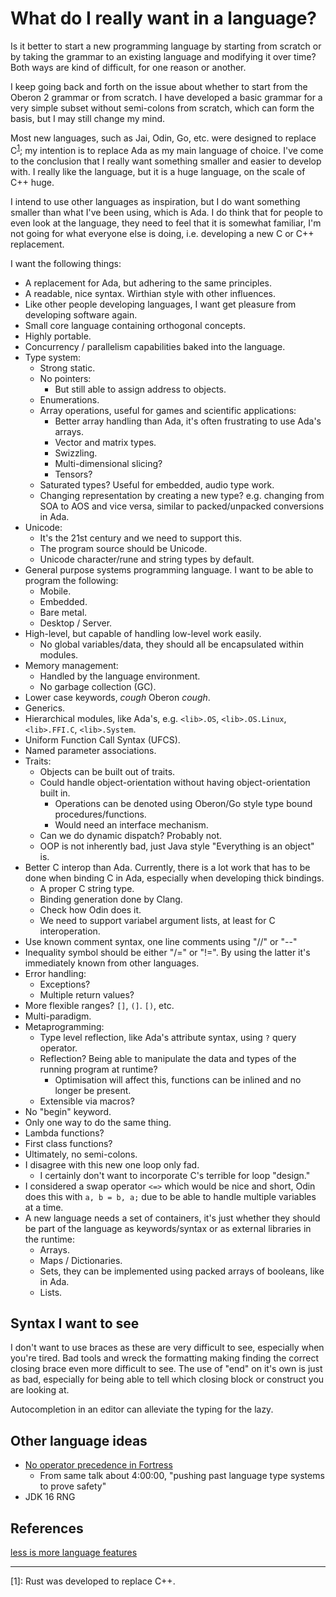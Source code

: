 # What do I really want in a language?

Is it better to start a new programming language by starting from scratch or by taking the grammar to an existing language and modifying it over time? Both ways are kind of difficult, for one reason or another.

I keep going back and forth on the issue about whether to start from the Oberon 2 grammar or from scratch. I have developed a basic grammar for a very simple subset without semi-colons from scratch, which can form the basis, but I may still change my mind.

Most new languages, such as Jai, Odin, Go, etc. were designed to replace C<sup>[1](#rust-note)</sup>; my intention is to replace Ada as my main language of choice. I've come to the conclusion that I really want something smaller and easier to develop with. I really like the language, but it is a huge language, on the scale of C++ huge.

I intend to use other languages as inspiration, but I do want something smaller than what I've been using, which is Ada. I do think that for people to even look at the language, they need to feel that it is somewhat familiar, I'm not going for what everyone else is doing, i.e. developing a new C or C++ replacement.

I want the following things:

* A replacement for Ada, but adhering to the same principles.
* A readable, nice syntax. Wirthian style with other influences.
* Like other people developing languages, I want get pleasure from developing software again.
* Small core language containing orthogonal concepts.
* Highly portable.
* Concurrency / parallelism capabilities baked into the language.
* Type system:
  * Strong static.
  * No pointers:
    * But still able to assign address to objects.
  * Enumerations.
  * Array operations, useful for games and scientific applications:
    * Better array handling than Ada, it's often frustrating to use Ada's arrays.
    * Vector and matrix types.
    * Swizzling.
    * Multi-dimensional slicing?
    * Tensors?
  * Saturated types? Useful for embedded, audio type work.
  * Changing representation by creating a new type? e.g. changing from SOA to AOS and vice versa, similar to packed/unpacked conversions in Ada.
* Unicode:
  * It's the 21st century and we need to support this.
  * The program source should be Unicode.
  * Unicode character/rune and string types by default.
* General purpose systems programming language. I want to be able to program the following:
  * Mobile.
  * Embedded.
  * Bare metal.
  * Desktop / Server.
* High-level, but capable of handling low-level work easily.
  * No global variables/data, they should all be encapsulated within modules.
* Memory management:
  * Handled by the language environment.
  * No garbage collection (GC).
* Lower case keywords, *cough* Oberon *cough*.
* Generics.
* Hierarchical modules, like Ada's, e.g. ```<lib>.OS```, ```<lib>.OS.Linux```, ```<lib>.FFI.C```, ```<lib>.System```.
* Uniform Function Call Syntax (UFCS).
* Named parameter associations.
* Traits:
  * Objects can be built out of traits.
  * Could handle object-orientation without having object-orientation built in.
    * Operations can be denoted using Oberon/Go style type bound procedures/functions.
    * Would need an interface mechanism.
  * Can we do dynamic dispatch? Probably not.
  * OOP is not inherently bad, just Java style "Everything is an object" is.
* Better C interop than Ada. Currently, there is a lot work that has to be done when binding C in Ada, especially when developing thick bindings.
  * A proper C string type.
  * Binding generation done by Clang.
  * Check how Odin does it.
  * We need to support variabel argument lists, at least for C interoperation.
* Use known comment syntax, one line comments using "//" or "--"
* Inequality symbol should be either "/=" or "!=". By using the latter it's immediately known from other languages.
* Error handling:
  * Exceptions?
  * Multiple return values?
* More flexible ranges? ```[]```, ```(]```. ```[)```, etc.
* Multi-paradigm.
* Metaprogramming:
  * Type level reflection, like Ada's attribute syntax, using ```?``` query operator.
  * Reflection? Being able to manipulate the data and types of the running program at runtime?
    * Optimisation will affect this, functions can be inlined and no longer be present.
  * Extensible via macros?
* No "begin" keyword.
* Only one way to do the same thing.
* Lambda functions?
* First class functions?
* Ultimately, no semi-colons.
* I disagree with this new one loop only fad.
  * I certainly don't want to incorporate C's terrible for loop "design."
* I considered a swap operator ```<=>``` which would be nice and short, Odin does this with ```a, b = b, a;``` due to be able to handle multiple variables at a time.
* A new language needs a set of containers, it's just whether they should be part of the language as keywords/syntax or as external libraries in the runtime:
  * Arrays.
  * Maps / Dictionaries.
  * Sets, they can be implemented using packed arrays of booleans, like in Ada.
  * Lists.

## Syntax I want to see

I don't want to use braces as these are very difficult to see, especially when you're tired. Bad tools and wreck the formatting making finding the correct closing brace even more difficult to see. The use of "end" on it's own is just as bad, especially for being able to tell which closing block or construct you are looking at.

Autocompletion in an editor can alleviate the typing for the lazy.

## Other language ideas

* [No operator precedence in Fortress](https://youtu.be/hUQKaTH9TMo?t=13740)
  - From same talk about 4:00:00, "pushing past language type systems to prove safety"
* JDK 16 RNG

## References

[less is more language features](https://blog.ploeh.dk/2015/04/13/less-is-more-language-features)

---
<a name="rust-note">[1]</a>: Rust was developed to replace C++.

